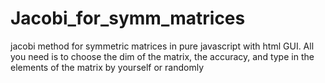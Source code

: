 # Jacobi_for_symm_matrices
jacobi method for symmetric matrices in pure javascript with html GUI. 
All you need is to choose the dim of the matrix, the accuracy, and type in the elements of the matrix by yourself or randomly
